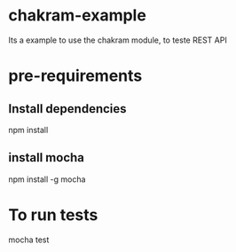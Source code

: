 # chakram-example
Its a example to use the chakram module, to teste REST API

# pre-requirements
## Install dependencies
npm install

## install mocha
npm install -g mocha

# To run tests
mocha test

